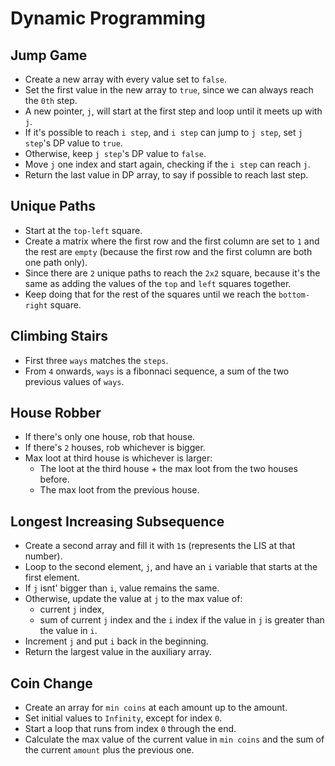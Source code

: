 # Dynamic Programming

## Jump Game

- Create a new array with every value set to `false`.
- Set the first value in the new array to `true`, since we can always reach the `0th` step.
- A new pointer, `j`, will start at the first step and loop until it meets up with `j`.
- If it's possible to reach `i step`, and `i step` can jump to `j step`, set `j step`'s DP value to
  `true`.
- Otherwise, keep `j step`'s DP value to `false`.
- Move `j` one index and start again, checking if the `i step` can reach `j`.
- Return the last value in DP array, to say if possible to reach last step.

## Unique Paths

- Start at the `top-left` square.
- Create a matrix where the first row and the first column are set to `1` and the rest are `empty`
  (because the first row and the first column are both one path only).
- Since there are `2` unique paths to reach the `2x2` square, because it's the same as adding the
  values of the `top` and `left` squares together.
- Keep doing that for the rest of the squares until we reach the `bottom-right` square.

## Climbing Stairs

- First three `ways` matches the `steps`.
- From `4` onwards, `ways` is a fibonnaci sequence, a sum of the two previous values of `ways`.

## House Robber

- If there's only one house, rob that house.
- If there's `2` houses, rob whichever is bigger.
- Max loot at third house is whichever is larger:
  - The loot at the third house + the max loot from the two houses before.
  - The max loot from the previous house.

## Longest Increasing Subsequence

- Create a second array and fill it with `1`s (represents the LIS at that number).
- Loop to the second element, `j`, and have an `i` variable that starts at the first element.
- If `j` isnt' bigger than `i`, value remains the same.
- Otherwise, update the value at `j` to the max value of:
  - current `j` index,
  - sum of current `j` index and the `i` index if the value in `j` is greater than the value in `i`.
- Increment `j` and put `i` back in the beginning.
- Return the largest value in the auxiliary array.

## Coin Change

- Create an array for `min coins` at each amount up to the amount.
- Set initial values to `Infinity`, except for index `0`.
- Start a loop that runs from index `0` through the end.
- Calculate the max value of the current value in `min coins` and the sum of the current `amount`
  plus the previous one.
